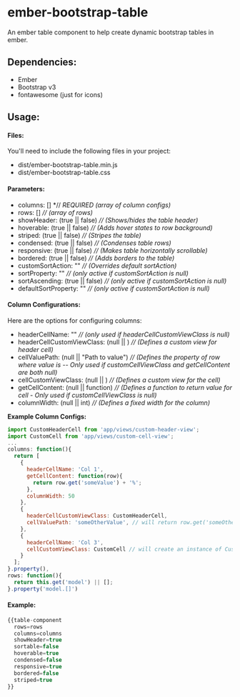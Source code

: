 # ember-bootstrap-table
An ember table component to help create dynamic bootstrap tables in ember.

## Dependencies:
* Ember
* Bootstrap v3
* fontawesome (just for icons)

## Usage:
#### Files:
You'll need to include the following files in your project:
* dist/ember-bootstrap-table.min.js
* dist/ember-bootstrap-table.css

#### Parameters:
* columns: [] *// *REQUIRED (array of column configs)*
* rows: [] *// (array of rows)*
* showHeader: (true || false) *// (Shows/hides the table header)*
* hoverable: (true || false) *// (Adds hover states to row background)*
* striped: (true || false) *// (Stripes the table)*
* condensed: (true || false) *// (Condenses table rows)*
* responsive: (true || false) *// (Makes table horizontally scrollable)*
* bordered: (true || false) *// (Adds borders to the table)*
* customSortAction: "<Action Name>" *// (Overrides default sortAction)*
* sortProperty: "<Property to Sort On>" *// (only active if customSortAction is null)*
* sortAscending: (true || false) *// (only active if customSortAction is null)*
* defaultSortProperty: "<Default sortProperty>" *// (only active if customSortAction is null)*

#### Column Configurations:
Here are the options for configuring columns:
* headerCellName: "<Cell Header Text>" *// (only used if headerCellCustomViewClass is null)*
* headerCellCustomViewClass: (null || <Instance of Ember.View>) *// (Defines a custom view for header cell)*
* cellValuePath: (null || "Path to value") *// (Defines the property of row where value is -- Only used if customCellViewClass and getCellContent are both null)*
* cellCustomViewClass: (null || <Instance of Ember.View>) *// (Defines a custom view for the cell)*
* getCellContent: (null || function) *// (Defines a function to return value for cell - Only used if customCellViewClass is null)*
* columnWidth: (null || int) *// (Defines a fixed width for the column)*

**Example Column Configs:**
```javascript
import CustomHeaderCell from 'app/views/custom-header-view';
import CustomCell from 'app/views/custom-cell-view';
...
columns: function(){
  return [
    {
      headerCellName: 'Col 1',
      getCellContent: function(row){
        return row.get('someValue') + '%';
      },
      columnWidth: 50
    },
    {
      headerCellCustomViewClass: CustomHeaderCell,
      cellValuePath: 'someOtherValue', // will return row.get('someOtherValue');
    },
    {
      headerCellName: 'Col 3',
      cellCustomViewClass: CustomCell // will create an instance of CustomCell and pass 'row' property to it
    }
  ];
}.property(),
rows: function(){
  return this.get('model') || [];
}.property('model.[]')
```

#### Example:
```javascript
{{table-component
  rows=rows
  columns=columns
  showHeader=true
  sortable=false
  hoverable=true
  condensed=false
  responsive=true
  bordered=false
  striped=true
}}
```
